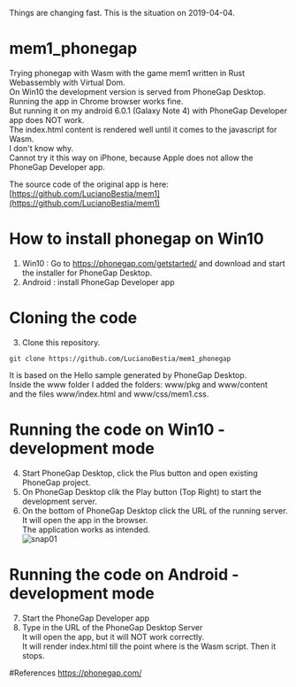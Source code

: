 Things are changing fast. This is the situation on 2019-04-04.
# mem1_phonegap
Trying phonegap with Wasm with the game mem1 written in Rust Webassembly with Virtual Dom.  
On Win10 the development version is served from PhoneGap Desktop.  
Running the app in Chrome browser works fine.  
But running it on my android 6.0.1 (Galaxy Note 4) with PhoneGap Developer app does NOT work.  
The index.html content is rendered well until it comes to the javascript for Wasm.  
I don't know why.  
Cannot try it this way on iPhone, because Apple does not allow the PhoneGap Developer app.  

The source code of the original app is here:  
[https://github.com/LucianoBestia/mem1](https://github.com/LucianoBestia/mem1)  

# How to install phonegap on Win10
1. Win10 : Go to https://phonegap.com/getstarted/ and download and start the installer for PhoneGap Desktop.  
2. Android : install PhoneGap Developer app  

# Cloning the code
3. Clone this repository.  
```
git clone https://github.com/LucianoBestia/mem1_phonegap
```
It is based on the Hello sample generated by PhoneGap Desktop.  
Inside the www folder I added the folders: www/pkg and www/content  
and the files www/index.html and www/css/mem1.css.  

# Running the code on Win10 - development mode
4. Start PhoneGap Desktop, click the Plus button and open existing PhoneGap project.
5. On PhoneGap Desktop clik the Play button (Top Right) to start the development server.
6. On the bottom of PhoneGap Desktop click the URL of the running server.  
It will open the app in the browser.  
The application works as intended.  
![snap01](https://user-images.githubusercontent.com/31509965/55611398-94de4a00-57af-11e9-9e75-0b00266d6270.JPG)

# Running the code on Android - development mode
7. Start the PhoneGap Developer app  
8. Type in the URL of the PhoneGap Desktop Server  
It will open the app, but it will NOT work correctly.  
It will render index.html till the point where is the Wasm script. Then it stops.  




#References
https://phonegap.com/




